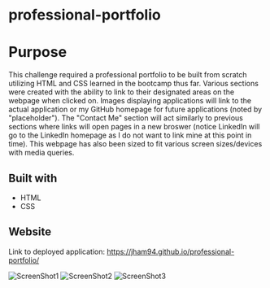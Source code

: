 # professional-portfolio

# Purpose
This challenge required a professional portfolio to be built from scratch utilizing HTML and CSS learned in the bootcamp thus far. Various sections were created with the ability to link to their designated areas on the webpage when clicked on. Images displaying applications will link to the actual application or my GitHub homepage for future applications (noted by "placeholder"). The "Contact Me" section will act similarly to previous sections where links will open pages in a new broswer (notice LinkedIn will go to the LinkedIn homepage as I do not want to link mine at this point in time). This webpage has also been sized to fit various screen sizes/devices with media queries.

## Built with 
* HTML
* CSS

## Website
Link to deployed application: https://jham94.github.io/professional-portfolio/


![ScreenShot1](https://user-images.githubusercontent.com/98374207/158083514-89aff2c0-c639-44f6-a5fe-8ee6f95a903c.png)
![ScreenShot2](https://user-images.githubusercontent.com/98374207/158083518-332de874-0758-4b0f-a85d-50803dfb709d.png)
![ScreenShot3](https://user-images.githubusercontent.com/98374207/158083519-11fe2ab0-747f-4ba7-8586-dad08b475253.png)
